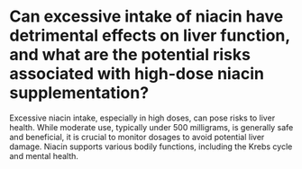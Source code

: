 # Can excessive intake of niacin have detrimental effects on liver function, and what are the potential risks associated with high-dose niacin supplementation?

Excessive niacin intake, especially in high doses, can pose risks to liver health. While moderate use, typically under 500 milligrams, is generally safe and beneficial, it is crucial to monitor dosages to avoid potential liver damage. Niacin supports various bodily functions, including the Krebs cycle and mental health.